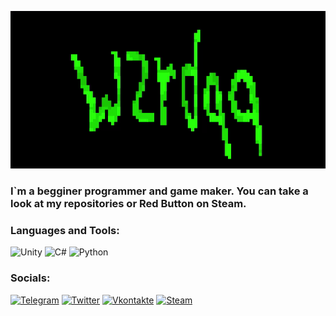 [![Header](https://github.com/wzrdqq/wzrdqq/blob/main/assets/header.gif)](https://steamcommunity.com/id/wzrdqq/)

### I`m a begginer programmer and game maker. You can take a look at my repositories or Red Button on Steam.

### Languages and Tools:
![Unity](https://img.shields.io/badge/unity-%23000000.svg?style=for-the-badge&logo=unity&logoColor=white)
![C#](https://img.shields.io/badge/c%23-964D91?style=for-the-badge&logo=c-sharp&logoColor=white)
![Python](https://img.shields.io/badge/python-3670A0?style=for-the-badge&logo=python&logoColor=ffdd54)

### Socials:
[![Telegram](https://img.shields.io/badge/Telegram-2CA5E0?style=for-the-badge&logo=telegram&logoColor=white)](https://t.me/wzrdqq)
[![Twitter](https://img.shields.io/badge/Twitter-%231DA1F2.svg?style=for-the-badge&logo=Twitter&logoColor=white)](https://twitter.com/wzrdqq)
[![Vkontakte](https://img.shields.io/badge/-Vkontakte-0077FF?style=for-the-badge&logo=Vk&logoColor=white)](https://vk.com/wzrdqq)
[![Steam](https://img.shields.io/badge/Steam-0275A9?style=for-the-badge&logo=steam&logoColor=white)](https://steamcommunity.com/id/wzrdqq)
